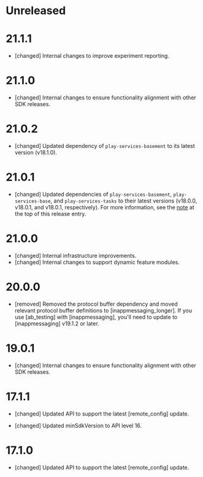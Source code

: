 # Unreleased

# 21.1.1
* [changed] Internal changes to improve experiment reporting.

# 21.1.0
* [changed] Internal changes to ensure functionality alignment with other
  SDK releases.

# 21.0.2
* [changed] Updated dependency of `play-services-basement` to its latest
  version (v18.1.0).

# 21.0.1
* [changed] Updated dependencies of `play-services-basement`,
  `play-services-base`, and `play-services-tasks` to their latest versions
  (v18.0.0, v18.0.1, and v18.0.1, respectively). For more information, see the
  [note](#basement18-0-0_base18-0-1_tasks18-0-1) at the top of this release
  entry.

# 21.0.0
* [changed] Internal infrastructure improvements.
* [changed] Internal changes to support dynamic feature modules.

# 20.0.0
* [removed] Removed the protocol buffer dependency and moved relevant protocol
  buffer definitions to [inappmessaging_longer]. If you use [ab_testing]
  with [inappmessaging], you'll need to update to
  [inappmessaging] v19.1.2 or later.

# 19.0.1
- [changed] Internal changes to ensure functionality alignment with other SDK releases.

# 17.1.1
* [changed] Updated API to support the latest [remote_config] update.

* [changed] Updated minSdkVersion to API level 16.

# 17.1.0
* [changed] Updated API to support the latest [remote_config] update.

